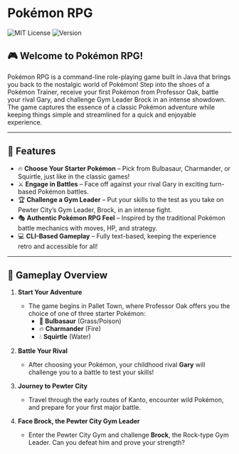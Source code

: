 # Pokémon RPG

![MIT License](https://img.shields.io/badge/License-MIT-green.svg)
![Version](https://img.shields.io/badge/Version-1.0.0-blue.svg)

## 🎮 Welcome to Pokémon RPG!

Pokémon RPG is a command-line role-playing game built in Java that brings you back to the nostalgic world of Pokémon! Step into the shoes of a Pokémon Trainer, receive your first Pokémon from Professor Oak, battle your rival Gary, and challenge Gym Leader Brock in an intense showdown. The game captures the essence of a classic Pokémon adventure while keeping things simple and streamlined for a quick and enjoyable experience.

---

## 🌟 Features

- 🔥 **Choose Your Starter Pokémon** – Pick from Bulbasaur, Charmander, or Squirtle, just like in the classic games!
- ⚔️ **Engage in Battles** – Face off against your rival Gary in exciting turn-based Pokémon battles.
- 🏆 **Challenge a Gym Leader** – Put your skills to the test as you take on Pewter City’s Gym Leader, Brock, in an intense fight.
- 🎭 **Authentic Pokémon RPG Feel** – Inspired by the traditional Pokémon battle mechanics with moves, HP, and strategy.
- 💻 **CLI-Based Gameplay** – Fully text-based, keeping the experience retro and accessible for all!

---

## 📖 Gameplay Overview

1. **Start Your Adventure**
   - The game begins in Pallet Town, where Professor Oak offers you the choice of one of three starter Pokémon: 
     - 🌿 **Bulbasaur** (Grass/Poison)
     - 🔥 **Charmander** (Fire)
     - 💧 **Squirtle** (Water)

2. **Battle Your Rival**
   - After choosing your Pokémon, your childhood rival **Gary** will challenge you to a battle to test your skills!
   
3. **Journey to Pewter City**
   - Travel through the early routes of Kanto, encounter wild Pokémon, and prepare for your first major battle.

4. **Face Brock, the Pewter City Gym Leader**
   - Enter the Pewter City Gym and challenge **Brock**, the Rock-type Gym Leader. Can you defeat him and prove your strength?


